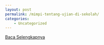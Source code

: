 ```yaml
---
layout: post
permalink: /mimpi-tentang-ujian-di-sekolah/
categories:
    - Uncategorized
---
```


[Baca Selengkapnya](/02)